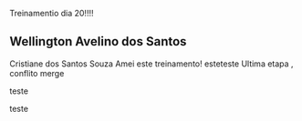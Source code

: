 Treinamentio dia 20!!!!
## Wellington Avelino dos Santos
Cristiane dos Santos Souza
Amei este treinamento!
esteteste
Ultima etapa , conflito merge








teste

teste
